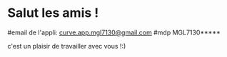 # Salut les amis !

#email de l'appli: curve.app.mgl7130@gmail.com
#mdp MGL7130*****

c'est un plaisir de travailler avec vous !:)

